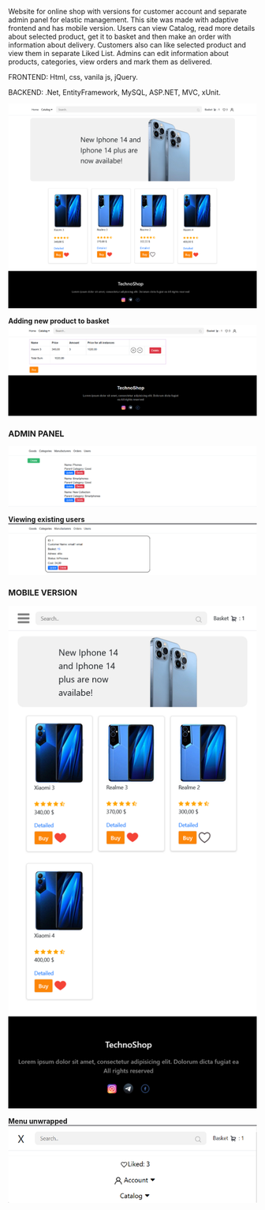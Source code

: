 
Website for online  shop with versions for customer account and separate admin panel for elastic management. This site was made with adaptive frontend and has mobile version.
Users can view Catalog, read more details about selected product, get it to basket and then make an order with information about delivery. Customers also can like selected product and view them in separate Liked List.
Admins can edit information about products, categories, view orders and mark them as delivered.

FRONTEND: Html, css, vanila js, jQuery.

BACKEND: .Net, EntityFramework, MySQL, ASP.NET, MVC, xUnit.

![1img](Attachments/ShopProject_1img.png)

**Adding new product to basket**
![1img](Attachments/ShopProject_2img.png)

### ADMIN PANEL

![1img](Attachments/ShopProject_4img.png)


**Viewing existing users**
![1img](Attachments/ShopProject_3img.png)


### MOBILE VERSION

![1img](Attachments/ShopProject_5img.png)

**Menu unwrapped**
![Menu_unwrapped](Attachments/ShopProject_6img.png)
